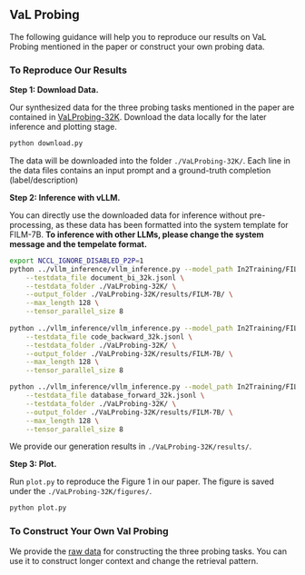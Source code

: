 ## VaL Probing

The following guidance will help you to reproduce our results on VaL Probing mentioned in the paper or construct your own probing data.

### To Reproduce Our Results

**Step 1: Download Data.**

Our synthesized data for the three probing tasks mentioned in the paper are contained in [VaLProbing-32K](https://huggingface.co/datasets/In2Training/VaLProbing-32K/).
Download the data locally for the later inference and plotting stage.
```bash
python download.py
```
The data will be downloaded into the folder `./VaLProbing-32K/`.
Each line in the data files contains an input prompt and a ground-truth completion (label/description)

**Step 2: Inference with vLLM.**

You can directly use the downloaded data for inference without pre-processing, as these data has been formatted into the system template for FILM-7B.
**To inference with other LLMs, please change the system message and the tempelate format.**
```bash
export NCCL_IGNORE_DISABLED_P2P=1
python ../vllm_inference/vllm_inference.py --model_path In2Training/FILM-7B \
    --testdata_file document_bi_32k.jsonl \
    --testdata_folder ./VaLProbing-32K/ \
    --output_folder ./VaLProbing-32K/results/FILM-7B/ \
    --max_length 128 \
    --tensor_parallel_size 8
    
python ../vllm_inference/vllm_inference.py --model_path In2Training/FILM-7B \
    --testdata_file code_backward_32k.jsonl \
    --testdata_folder ./VaLProbing-32K/ \
    --output_folder ./VaLProbing-32K/results/FILM-7B/ \
    --max_length 128 \
    --tensor_parallel_size 8

python ../vllm_inference/vllm_inference.py --model_path In2Training/FILM-7B \
    --testdata_file database_forward_32k.jsonl \
    --testdata_folder ./VaLProbing-32K/ \
    --output_folder ./VaLProbing-32K/results/FILM-7B/ \
    --max_length 128 \
    --tensor_parallel_size 8
```

We provide our generation results in `./VaLProbing-32K/results/`.

**Step 3: Plot.**

Run `plot.py` to reproduce the Figure 1 in our paper.
The figure is saved under the `./VaLProbing-32K/figures/`.
```bash
python plot.py
```



### To Construct Your Own Val Probing

We provide the [raw data](./pieces) for constructing the three probing tasks.
You can use it to construct longer context and change the retrieval pattern.




